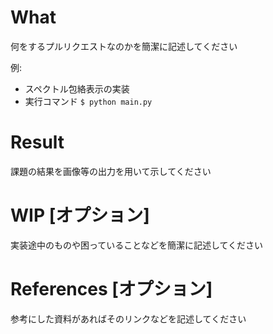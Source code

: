 # What

何をするプルリクエストなのかを簡潔に記述してください

例:
- スペクトル包絡表示の実装
- 実行コマンド
 `$ python main.py`

# Result

課題の結果を画像等の出力を用いて示してください

# WIP [オプション]

実装途中のものや困っていることなどを簡潔に記述してください

# References [オプション]

参考にした資料があればそのリンクなどを記述してください
